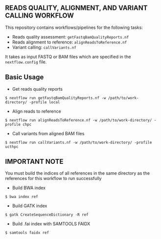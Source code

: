 READS QUALITY, ALIGNMENT, AND VARIANT CALLING WORKFLOW
---
This repository contains workflows/pipelines for the following tasks:
- Reads quality assessment: ```getFastqBamQualityReports.nf```
- Reads alignment to reference: ```alignReadsToReference.nf``` 
- Variant calling: ```callVariants.nf``` 

It takes as input FASTQ or BAM files which are specified in the ```nextflow.config``` file.

Basic Usage
---

* Get reads quality reports
```
$ nextflow run getFastqBamQualityReports.nf -w /path/to/work-directory/ -profile local
```

* Align reads to reference
```
$ nextflow run alignReadsToReference.nf -w /path/to/work-directory/ -profile chpc
```

* Call variants from aligned BAM files
```
$ nextflow run callVariants.nf -w /path/to/work-directory/ -profile ucthpc
```

IMPORTANT NOTE
----
You must build the indices of all references in the same directory as the references for this workflow to run successfully

- Build BWA index
```
$ bwa index ref
```

- Build GATK index
```
$ gatk CreateSequenceDictionary -R ref
```

- Build .fai index with SAMTOOLS FAIDX
```
$ samtools faidx ref
```
